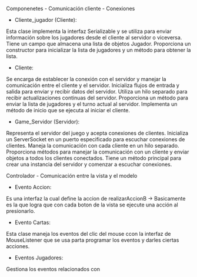 Componenetes - Comunicación cliente - Conexiones

- Cliente_jugador (Cliente):

Esta clase implementa la interfaz Serializable y se utiliza para enviar información sobre los jugadores desde el cliente al servidor o viceversa.
Tiene un campo que almacena una lista de objetos Jugador.
Proporciona un constructor para inicializar la lista de jugadores y un método para obtener la lista.

- Cliente:

Se encarga de establecer la conexión con el servidor y manejar la comunicación entre el cliente y el servidor.
Inicializa flujos de entrada y salida para enviar y recibir datos del servidor.
Utiliza un hilo separado para recibir actualizaciones continuas del servidor.
Proporciona un método para enviar la lista de jugadores y el turno actual al servidor.
Implementa un método de inicio que se ejecuta al iniciar el cliente.

- Game_Servidor (Servidor):

Representa el servidor del juego y acepta conexiones de clientes.
Inicializa un ServerSocket en un puerto especificado para escuchar conexiones de clientes.
Maneja la comunicación con cada cliente en un hilo separado.
Proporciona métodos para manejar la comunicación con un cliente y enviar objetos a todos los clientes conectados.
Tiene un método principal para crear una instancia del servidor y comenzar a escuchar conexiones.

Controlador - Comunicación entre la vista y el modelo

- Evento Accion:

Es una interfaz la cual define la accion de realizarAccionB -> Basicamente es la que logra que con cada boton de la vista se ejecute una acción al presionarlo.

- Evento Cartas:

Esta clase maneja los eventos del clic del mouse ccon la interfaz de MouseListener que se usa parta programar los eventos y darles ciertas acciones.

- Eventos Jugadores:

Gestiona los eventos relacionados con 